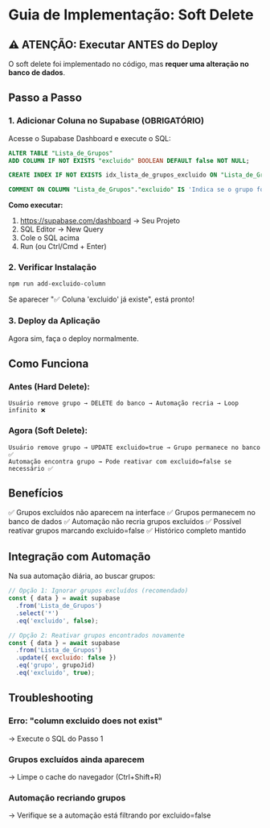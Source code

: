 # Guia de Implementação: Soft Delete

## ⚠️ ATENÇÃO: Executar ANTES do Deploy

O soft delete foi implementado no código, mas **requer uma alteração no banco de dados**.

## Passo a Passo

### 1. Adicionar Coluna no Supabase (OBRIGATÓRIO)

Acesse o Supabase Dashboard e execute o SQL:

```sql
ALTER TABLE "Lista_de_Grupos"
ADD COLUMN IF NOT EXISTS "excluido" BOOLEAN DEFAULT false NOT NULL;

CREATE INDEX IF NOT EXISTS idx_lista_de_grupos_excluido ON "Lista_de_Grupos"(excluido);

COMMENT ON COLUMN "Lista_de_Grupos"."excluido" IS 'Indica se o grupo foi excluído logicamente (soft delete). True = excluído, False = ativo';
```

**Como executar:**
1. https://supabase.com/dashboard → Seu Projeto
2. SQL Editor → New Query
3. Cole o SQL acima
4. Run (ou Ctrl/Cmd + Enter)

### 2. Verificar Instalação

```bash
npm run add-excluido-column
```

Se aparecer "✅ Coluna 'excluido' já existe", está pronto!

### 3. Deploy da Aplicação

Agora sim, faça o deploy normalmente.

## Como Funciona

### Antes (Hard Delete):
```
Usuário remove grupo → DELETE do banco → Automação recria → Loop infinito ❌
```

### Agora (Soft Delete):
```
Usuário remove grupo → UPDATE excluido=true → Grupo permanece no banco ✅
Automação encontra grupo → Pode reativar com excluido=false se necessário ✅
```

## Benefícios

✅ Grupos excluídos não aparecem na interface
✅ Grupos permanecem no banco de dados
✅ Automação não recria grupos excluídos
✅ Possível reativar grupos marcando excluido=false
✅ Histórico completo mantido

## Integração com Automação

Na sua automação diária, ao buscar grupos:

```javascript
// Opção 1: Ignorar grupos excluídos (recomendado)
const { data } = await supabase
  .from('Lista_de_Grupos')
  .select('*')
  .eq('excluido', false);

// Opção 2: Reativar grupos encontrados novamente
const { data } = await supabase
  .from('Lista_de_Grupos')
  .update({ excluido: false })
  .eq('grupo', grupoJid)
  .eq('excluido', true);
```

## Troubleshooting

### Erro: "column excluido does not exist"
→ Execute o SQL do Passo 1

### Grupos excluídos ainda aparecem
→ Limpe o cache do navegador (Ctrl+Shift+R)

### Automação recriando grupos
→ Verifique se a automação está filtrando por excluido=false
